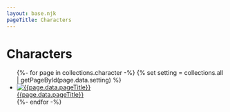 ```yaml
---
layout: base.njk
pageTitle: Characters
---
```


# Characters

<ul class="thumb-list">
{%- for page in collections.character -%}
	{% set setting = collections.all | getPageById(page.data.setting) %}
  <li class="thumb-list-item">
		<article class="thumb-item-box">
			<a href="{{page.url}}">
				<img 
					alt="{{page.data.pageTitle}}" 
					src="/assets/img/{{page.data.thumbnailUrl}}" 
					class="thumbnail"/>
				<div class="thumb-footer">{{page.data.pageTitle}}</div>
			</a>
		</article>
	</li>
{%- endfor -%}
</ul>